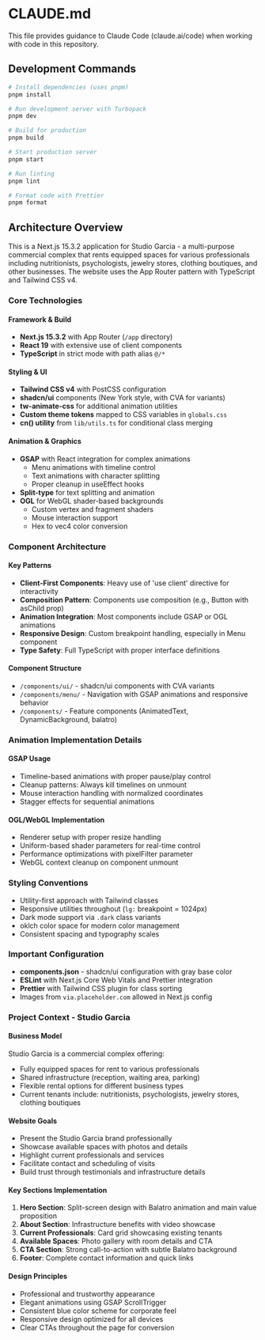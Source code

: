 # CLAUDE.md

This file provides guidance to Claude Code (claude.ai/code) when working with code in this repository.

## Development Commands

```bash
# Install dependencies (uses pnpm)
pnpm install

# Run development server with Turbopack
pnpm dev

# Build for production
pnpm build

# Start production server
pnpm start

# Run linting
pnpm lint

# Format code with Prettier
pnpm format
```

## Architecture Overview

This is a Next.js 15.3.2 application for Studio Garcia - a multi-purpose commercial complex that rents equipped spaces for various professionals including nutritionists, psychologists, jewelry stores, clothing boutiques, and other businesses. The website uses the App Router pattern with TypeScript and Tailwind CSS v4.

### Core Technologies

#### Framework & Build

- **Next.js 15.3.2** with App Router (`/app` directory)
- **React 19** with extensive use of client components
- **TypeScript** in strict mode with path alias `@/*`

#### Styling & UI

- **Tailwind CSS v4** with PostCSS configuration
- **shadcn/ui** components (New York style, with CVA for variants)
- **tw-animate-css** for additional animation utilities
- **Custom theme tokens** mapped to CSS variables in `globals.css`
- **cn() utility** from `lib/utils.ts` for conditional class merging

#### Animation & Graphics

- **GSAP** with React integration for complex animations
  - Menu animations with timeline control
  - Text animations with character splitting
  - Proper cleanup in useEffect hooks
- **Split-type** for text splitting and animation
- **OGL** for WebGL shader-based backgrounds
  - Custom vertex and fragment shaders
  - Mouse interaction support
  - Hex to vec4 color conversion

### Component Architecture

#### Key Patterns

- **Client-First Components**: Heavy use of 'use client' directive for interactivity
- **Composition Pattern**: Components use composition (e.g., Button with asChild prop)
- **Animation Integration**: Most components include GSAP or OGL animations
- **Responsive Design**: Custom breakpoint handling, especially in Menu component
- **Type Safety**: Full TypeScript with proper interface definitions

#### Component Structure

- `/components/ui/` - shadcn/ui components with CVA variants
- `/components/menu/` - Navigation with GSAP animations and responsive behavior
- `/components/` - Feature components (AnimatedText, DynamicBackground, balatro)

### Animation Implementation Details

#### GSAP Usage

- Timeline-based animations with proper pause/play control
- Cleanup patterns: Always kill timelines on unmount
- Mouse interaction handling with normalized coordinates
- Stagger effects for sequential animations

#### OGL/WebGL Implementation

- Renderer setup with proper resize handling
- Uniform-based shader parameters for real-time control
- Performance optimizations with pixelFilter parameter
- WebGL context cleanup on component unmount

### Styling Conventions

- Utility-first approach with Tailwind classes
- Responsive utilities throughout (`lg:` breakpoint = 1024px)
- Dark mode support via `.dark` class variants
- oklch color space for modern color management
- Consistent spacing and typography scales

### Important Configuration

- **components.json** - shadcn/ui configuration with gray base color
- **ESLint** with Next.js Core Web Vitals and Prettier integration
- **Prettier** with Tailwind CSS plugin for class sorting
- Images from `via.placeholder.com` allowed in Next.js config

### Project Context - Studio Garcia

#### Business Model
Studio Garcia is a commercial complex offering:
- Fully equipped spaces for rent to various professionals
- Shared infrastructure (reception, waiting area, parking)
- Flexible rental options for different business types
- Current tenants include: nutritionists, psychologists, jewelry stores, clothing boutiques

#### Website Goals
- Present the Studio Garcia brand professionally
- Showcase available spaces with photos and details
- Highlight current professionals and services
- Facilitate contact and scheduling of visits
- Build trust through testimonials and infrastructure details

#### Key Sections Implementation
1. **Hero Section**: Split-screen design with Balatro animation and main value proposition
2. **About Section**: Infrastructure benefits with video showcase
3. **Current Professionals**: Card grid showcasing existing tenants
4. **Available Spaces**: Photo gallery with room details and CTA
5. **CTA Section**: Strong call-to-action with subtle Balatro background
6. **Footer**: Complete contact information and quick links

#### Design Principles
- Professional and trustworthy appearance
- Elegant animations using GSAP ScrollTrigger
- Consistent blue color scheme for corporate feel
- Responsive design optimized for all devices
- Clear CTAs throughout the page for conversion
